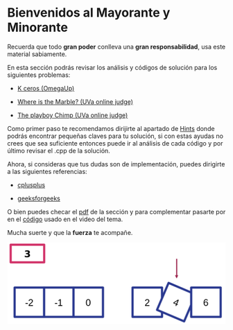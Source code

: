 # Bienvenidos al Mayorante y Minorante 


Recuerda que todo **gran poder** conlleva una **gran responsabilidad**, usa este material sabiamente. 

En esta sección podrás revisar los análisis y códigos de solución para los siguientes problemas:

+ [K ceros (OmegaUp)](https://omegaup.com/arena/problem/kceros/#problems)

+ [Where is the Marble? (UVa online judge)](https://onlinejudge.org/index.php?option=com_onlinejudge&Itemid=8&page=show_problem&problem=1415)

+ [The playboy Chimp (UVa online judge)](https://onlinejudge.org/index.php?option=com_onlinejudge&Itemid=8&category=661&page=show_problem&problem=1552)

Como primer paso te recomendamos dirijirte al apartado de [Hints](https://github.com/CPCESFM/Material-Apoyo-Tutoriales/blob/master/sort/Hints.md) donde podrás encontrar pequeñas claves para tu solución, si con estas ayudas no crees que sea suficiente entonces puede ir al análisis de cada código y por último revisar el .cpp de la solución.

Ahora, si consideras que tus dudas son de implementación, puedes dirigirte a las siguientes referencias:

+ [cplusplus](http://www.cplusplus.com/reference/algorithm/upper_bound/)

+ [geeksforgeeks](https://www.geeksforgeeks.org/binary-search/)

O bien puedes checar el [pdf](https://github.com/CPCESFM/Material-Apoyo-Tutoriales/blob/master/sort/sort.pdf) de la sección y para complementar pasarte por en
el [código](https://github.com/CPCESFM/Material-Apoyo-Tutoriales/blob/master/upper-and-lower-bound/ULbound.cpp) usado en el video del tema. 

Mucha suerte y que la **fuerza** te acompañe. 

![](https://github.com/CPCESFM/Material-Apoyo-Tutoriales/blob/master/commun/upper_and_lower_boud.png)

